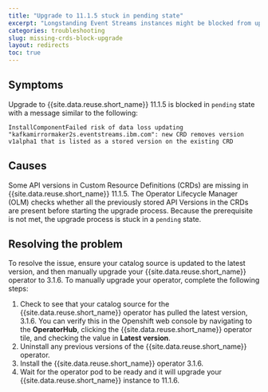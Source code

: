 ```yaml
---
title: "Upgrade to 11.1.5 stuck in pending state"
excerpt: "Longstanding Event Streams instances might be blocked from upgrading to 11.1.5 due to missing CRDs"
categories: troubleshooting
slug: missing-crds-block-upgrade
layout: redirects
toc: true
---
```


## Symptoms

Upgrade to {{site.data.reuse.short_name}} 11.1.5 is blocked in `pending` state with a message similar to the following:

```
InstallComponentFailed risk of data loss updating "kafkamirrormaker2s.eventstreams.ibm.com": new CRD removes version v1alpha1 that is listed as a stored version on the existing CRD
```

## Causes

Some API versions in Custom Resource Definitions (CRDs) are missing in {{site.data.reuse.short_name}} 11.1.5. The Operator Lifecycle Manager (OLM) checks whether all the previously stored API Versions in the CRDs are present before starting the upgrade process. Because the prerequisite is not met, the upgrade process is stuck in a `pending` state.

## Resolving the problem

To resolve the issue, ensure your catalog source is updated to the latest version, and then manually upgrade your {{site.data.reuse.short_name}} operator to 3.1.6. To manually upgrade your operator, complete the following steps:

1. Check to see that your catalog source for the {{site.data.reuse.short_name}} operator has pulled the latest version, 3.1.6. You can verify this in the Openshift web console by navigating to the **OperatorHub**, clicking the {{site.data.reuse.short_name}} operator tile, and checking the value in **Latest version**.
2. Uninstall any previous versions of the {{site.data.reuse.short_name}} operator.
3. Install the {{site.data.reuse.short_name}} operator 3.1.6.
4. Wait for the operator pod to be ready and it will upgrade your {{site.data.reuse.short_name}} instance to 11.1.6.

